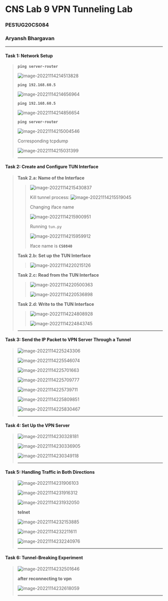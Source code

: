# CNS Lab 9 VPN Tunneling Lab

### PES1UG20CS084

### Aryansh Bhargavan

---

#### Task 1: Network Setup

>**`ping server-router`**
>
>![image-20221114214513828](C:\Users\Aryansh\AppData\Roaming\Typora\typora-user-images\image-20221114214513828.png)
>
>**`ping 192.168.60.5`**
>
>![image-20221114214656964](C:\Users\Aryansh\AppData\Roaming\Typora\typora-user-images\image-20221114214656964.png)
>
>**`ping 192.168.60.5`**
>
>![image-20221114214856654](C:\Users\Aryansh\AppData\Roaming\Typora\typora-user-images\image-20221114214856654.png)
>
>**`ping server-router`**
>
>![image-20221114215004546](C:\Users\Aryansh\AppData\Roaming\Typora\typora-user-images\image-20221114215004546.png)
>
>Corresponding tcpdump
>
>![image-20221114215031399](C:\Users\Aryansh\AppData\Roaming\Typora\typora-user-images\image-20221114215031399.png)
>
>---

#### Task 2: Create and Configure TUN Interface

>**Task 2.a: Name of the Interface**
>
>>![image-20221114215430837](C:\Users\Aryansh\AppData\Roaming\Typora\typora-user-images\image-20221114215430837.png)
>>
>>Kill tunnel process: ![image-20221114215519045](C:\Users\Aryansh\AppData\Roaming\Typora\typora-user-images\image-20221114215519045.png)
>>
>>Changing iface name
>>
>>![image-20221114215900951](C:\Users\Aryansh\AppData\Roaming\Typora\typora-user-images\image-20221114215900951.png)
>>
>>Running `tun.py`
>>
>>![image-20221114215959912](C:\Users\Aryansh\AppData\Roaming\Typora\typora-user-images\image-20221114215959912.png)
>>
>>Iface name is **`CS0840`**
>
>**Task 2.b: Set up the TUN Interface**
>
>>![image-20221114220215126](C:\Users\Aryansh\AppData\Roaming\Typora\typora-user-images\image-20221114220215126.png)
>
>**Task 2.c: Read from the TUN Interface**
>
>>![image-20221114220500363](C:\Users\Aryansh\AppData\Roaming\Typora\typora-user-images\image-20221114220500363.png)
>>
>>![image-20221114220536898](C:\Users\Aryansh\AppData\Roaming\Typora\typora-user-images\image-20221114220536898.png)
>
>**Task 2.d: Write to the TUN Interface**
>
>> ![image-20221114224808928](C:\Users\Aryansh\AppData\Roaming\Typora\typora-user-images\image-20221114224808928.png)
>>
>> ![image-20221114224843745](C:\Users\Aryansh\AppData\Roaming\Typora\typora-user-images\image-20221114224843745.png)
>
>---

#### Task 3: Send the IP Packet to VPN Server Through a Tunnel

>![image-20221114225243306](C:\Users\Aryansh\AppData\Roaming\Typora\typora-user-images\image-20221114225243306.png)
>
>![image-20221114225546074](C:\Users\Aryansh\AppData\Roaming\Typora\typora-user-images\image-20221114225546074.png)
>
>![image-20221114225701663](C:\Users\Aryansh\AppData\Roaming\Typora\typora-user-images\image-20221114225701663.png)
>
>![image-20221114225709777](C:\Users\Aryansh\AppData\Roaming\Typora\typora-user-images\image-20221114225709777.png)
>
>![image-20221114225739711](C:\Users\Aryansh\AppData\Roaming\Typora\typora-user-images\image-20221114225739711.png)
>
>![image-20221114225809851](C:\Users\Aryansh\AppData\Roaming\Typora\typora-user-images\image-20221114225809851.png)
>
>![image-20221114225830467](C:\Users\Aryansh\AppData\Roaming\Typora\typora-user-images\image-20221114225830467.png)
>
>---

#### Task 4: Set Up the VPN Server

>![image-20221114230328181](C:\Users\Aryansh\AppData\Roaming\Typora\typora-user-images\image-20221114230328181.png)
>
>![image-20221114230336905](C:\Users\Aryansh\AppData\Roaming\Typora\typora-user-images\image-20221114230336905.png)
>
>![image-20221114230349118](C:\Users\Aryansh\AppData\Roaming\Typora\typora-user-images\image-20221114230349118.png)
>
>---

#### Task 5: Handling Traffic in Both Directions

>![image-20221114231906103](C:\Users\Aryansh\AppData\Roaming\Typora\typora-user-images\image-20221114231906103.png)
>
>![image-20221114231916312](C:\Users\Aryansh\AppData\Roaming\Typora\typora-user-images\image-20221114231916312.png)
>
>![image-20221114231932050](C:\Users\Aryansh\AppData\Roaming\Typora\typora-user-images\image-20221114231932050.png)
>
>**telnet**
>
>![image-20221114232153885](C:\Users\Aryansh\AppData\Roaming\Typora\typora-user-images\image-20221114232153885.png)
>
>![image-20221114232211611](C:\Users\Aryansh\AppData\Roaming\Typora\typora-user-images\image-20221114232211611.png)
>
>![image-20221114232240976](C:\Users\Aryansh\AppData\Roaming\Typora\typora-user-images\image-20221114232240976.png)
>
>---

#### Task 6: Tunnel-Breaking Experiment

>![image-20221114232501646](C:\Users\Aryansh\AppData\Roaming\Typora\typora-user-images\image-20221114232501646.png)
>
>**after reconnecting to vpn**
>
>![image-20221114232618059](C:\Users\Aryansh\AppData\Roaming\Typora\typora-user-images\image-20221114232618059.png)
>
>---




